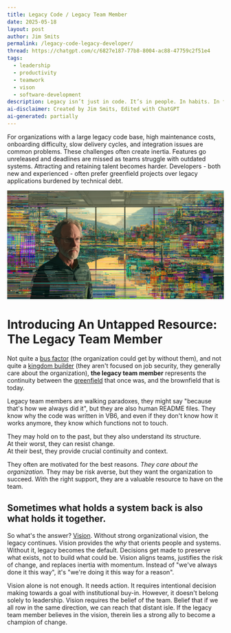 ```yaml
---
title: Legacy Code / Legacy Team Member
date: 2025-05-18
layout: post
author: Jim Smits
permalink: /legacy-code-legacy-developer/
thread: https://chatgpt.com/c/6827e187-77b8-8004-ac88-47759c2f51e4
tags:
  - leadership
  - productivity
  - teamwork
  - vison
  - software-development
description: Legacy isn’t just in code. It’s in people. In habits. In fears. In loyalties.
ai-disclaimer: Created by Jim Smits, Edited with ChatGPT
ai-generated: partially
---
```

For organizations with a large legacy code base, high maintenance costs, onboarding difficulty, slow delivery cycles, and integration issues are common problems. These challenges often create inertia. Features go unreleased and deadlines are missed as teams struggle with outdated systems. Attracting and retaining talent becomes harder. Developers - both new and experienced - often prefer greenfield projects over legacy applications burdened by technical debt.

!["An old white man with glasses, thinning hair, and a trim build, wearing a sweater, standing in an office amid neon colors and lines that look kind of like a broken computer monitor](/assets/images/posts/legacy-code.png "AI Generated Graphic - Midjourney")
# Introducing An Untapped Resource: The Legacy Team Member

Not quite a [bus factor](/bus-factor/) (the organization could get by without them), and not quite a [kingdom builder](/kingdom-building/) (they aren't focused on job security, they generally care about the organization), **the legacy team member** represents the continuity between the [greenfield](/greenfield/) that once was, and the brownfield that is today.

Legacy team members are walking paradoxes, they might say "because that's how we always did it", but they are also human README files. They know why the code was written in VB6, and even if they don't know how it works anymore, they know which functions not to touch.  

They may hold on to the past, but they also understand its structure.  
At their worst, they can resist change.  
At their best, they provide crucial continuity and context.

They often are motivated for the best reasons. *They care about the organization.* They may be risk averse, but they want the organization to succeed. With the right support, they are a valuable resource to have on the team.

## Sometimes what holds a system back is also what holds it together.

So what's the answer? [Vision](/vision/). Without strong organizational vision, the legacy continues. Vision provides the *why* that orients people and systems. Without it, legacy becomes the default. Decisions get made to preserve what exists, not to build what could be. Vision aligns teams, justifies the risk of change, and replaces inertia with momentum. Instead of "we've always done it this way", it's "we're doing it this way for a reason".

Vision alone is not enough. It needs action. It requires intentional decision making towards a goal with institutional buy-in. However, it doesn't belong solely to leadership. Vision requires the belief of the team. Belief that if we all row in the same direction, we can reach that distant isle. If the legacy team member believes in the vision, therein lies a strong ally to become a champion of change. 